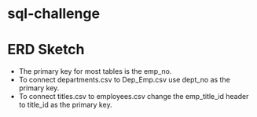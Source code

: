 # sql-challenge

# ERD Sketch

- The primary key for most tables is the emp_no. 
- To connect departments.csv to Dep_Emp.csv use dept_no as the primary key. 
- To connect titles.csv to employees.csv change the emp_title_id header to title_id as the primary key.
